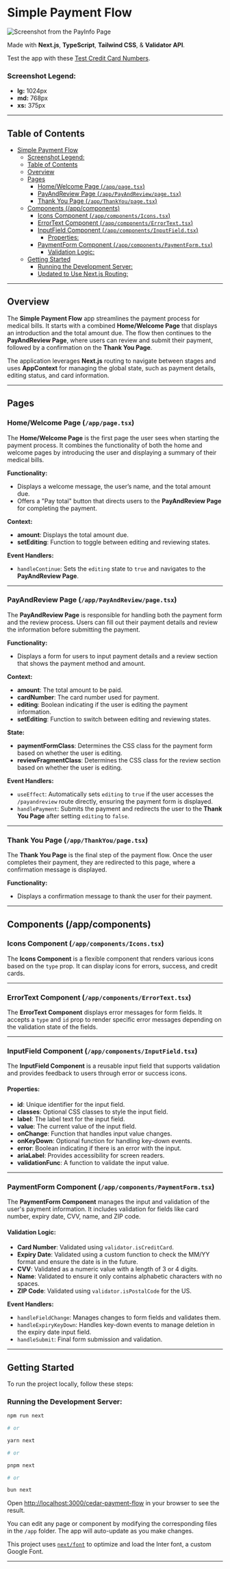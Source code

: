 # Simple Payment Flow

![Screenshot from the PayInfo Page](screenshots/PayInfo-lg.png)

Made with **Next.js**, **TypeScript**, **Tailwind CSS**, & **Validator API**.

Test the app with these [Test Credit Card Numbers](https://www.paypalobjects.com/en_GB/vhelp/paypalmanager_help/credit_card_numbers.htm).

### Screenshot Legend:
- **lg:** 1024px
- **md:** 768px
- **xs:** 375px

---

## Table of Contents
- [Simple Payment Flow](#simple-payment-flow)
    - [Screenshot Legend:](#screenshot-legend)
  - [Table of Contents](#table-of-contents)
  - [Overview](#overview)
  - [Pages](#pages)
    - [Home/Welcome Page (`/app/page.tsx`)](#homewelcome-page-apppagetsx)
    - [PayAndReview Page (`/app/PayAndReview/page.tsx`)](#payandreview-page-apppayandreviewpagetsx)
    - [Thank You Page (`/app/ThankYou/page.tsx`)](#thank-you-page-appthankyoupagetsx)
  - [Components (/app/components)](#components-appcomponents)
    - [Icons Component (`/app/components/Icons.tsx`)](#icons-component-appcomponentsiconstsx)
    - [ErrorText Component (`/app/components/ErrorText.tsx`)](#errortext-component-appcomponentserrortexttsx)
    - [InputField Component (`/app/components/InputField.tsx`)](#inputfield-component-appcomponentsinputfieldtsx)
      - [Properties:](#properties)
    - [PaymentForm Component (`/app/components/PaymentForm.tsx`)](#paymentform-component-appcomponentspaymentformtsx)
      - [Validation Logic:](#validation-logic)
  - [Getting Started](#getting-started)
    - [Running the Development Server:](#running-the-development-server)
    - [Updated to Use Next.js Routing:](#updated-to-use-nextjs-routing)

---

## Overview

The **Simple Payment Flow** app streamlines the payment process for medical bills. It starts with a combined **Home/Welcome Page** that displays an introduction and the total amount due. The flow then continues to the **PayAndReview Page**, where users can review and submit their payment, followed by a confirmation on the **Thank You Page**.

The application leverages **Next.js** routing to navigate between stages and uses **AppContext** for managing the global state, such as payment details, editing status, and card information.

---

## Pages

### Home/Welcome Page (`/app/page.tsx`)

The **Home/Welcome Page** is the first page the user sees when starting the payment process. It combines the functionality of both the home and welcome pages by introducing the user and displaying a summary of their medical bills.

**Functionality:**
- Displays a welcome message, the user’s name, and the total amount due.
- Offers a "Pay total" button that directs users to the **PayAndReview Page** for completing the payment.
  
**Context:**
- **amount**: Displays the total amount due.
- **setEditing**: Function to toggle between editing and reviewing states.
  
**Event Handlers:**
- `handleContinue`: Sets the `editing` state to `true` and navigates to the **PayAndReview Page**.

---

### PayAndReview Page (`/app/PayAndReview/page.tsx`)

The **PayAndReview Page** is responsible for handling both the payment form and the review process. Users can fill out their payment details and review the information before submitting the payment.

**Functionality:**
- Displays a form for users to input payment details and a review section that shows the payment method and amount.
  
**Context:**
- **amount**: The total amount to be paid.
- **cardNumber**: The card number used for payment.
- **editing**: Boolean indicating if the user is editing the payment information.
- **setEditing**: Function to switch between editing and reviewing states.

**State:**
- **paymentFormClass**: Determines the CSS class for the payment form based on whether the user is editing.
- **reviewFragmentClass**: Determines the CSS class for the review section based on whether the user is editing.

**Event Handlers:**
- `useEffect`: Automatically sets `editing` to `true` if the user accesses the `/payandreview` route directly, ensuring the payment form is displayed.
- `handlePayment`: Submits the payment and redirects the user to the **Thank You Page** after setting `editing` to `false`.

---

### Thank You Page (`/app/ThankYou/page.tsx`)

The **Thank You Page** is the final step of the payment flow. Once the user completes their payment, they are redirected to this page, where a confirmation message is displayed.

**Functionality:**
- Displays a confirmation message to thank the user for their payment.

---

## Components (/app/components)

### Icons Component (`/app/components/Icons.tsx`)

The **Icons Component** is a flexible component that renders various icons based on the `type` prop. It can display icons for errors, success, and credit cards.

---

### ErrorText Component (`/app/components/ErrorText.tsx`)

The **ErrorText Component** displays error messages for form fields. It accepts a `type` and `id` prop to render specific error messages depending on the validation state of the fields.

---

### InputField Component (`/app/components/InputField.tsx`)

The **InputField Component** is a reusable input field that supports validation and provides feedback to users through error or success icons.

#### Properties:
- **id**: Unique identifier for the input field.
- **classes**: Optional CSS classes to style the input field.
- **label**: The label text for the input field.
- **value**: The current value of the input field.
- **onChange**: Function that handles input value changes.
- **onKeyDown**: Optional function for handling key-down events.
- **error**: Boolean indicating if there is an error with the input.
- **ariaLabel**: Provides accessibility for screen readers.
- **validationFunc**: A function to validate the input value.

---

### PaymentForm Component (`/app/components/PaymentForm.tsx`)

The **PaymentForm Component** manages the input and validation of the user's payment information. It includes validation for fields like card number, expiry date, CVV, name, and ZIP code.

#### Validation Logic:
- **Card Number**: Validated using `validator.isCreditCard`.
- **Expiry Date**: Validated using a custom function to check the MM/YY format and ensure the date is in the future.
- **CVV**: Validated as a numeric value with a length of 3 or 4 digits.
- **Name**: Validated to ensure it only contains alphabetic characters with no spaces.
- **ZIP Code**: Validated using `validator.isPostalCode` for the US.

**Event Handlers:**
- `handleFieldChange`: Manages changes to form fields and validates them.
- `handleExpiryKeyDown`: Handles key-down events to manage deletion in the expiry date input field.
- `handleSubmit`: Final form submission and validation.

---

## Getting Started

To run the project locally, follow these steps:

### Running the Development Server:

```bash
npm run next

# or

yarn next

# or

pnpm next

# or

bun next
```

Open [http://localhost:3000/cedar-payment-flow](http://localhost:3000/payment-flow) in your browser to see the result.

You can edit any page or component by modifying the corresponding files in the `/app` folder. The app will auto-update as you make changes.

This project uses [`next/font`](https://nextjs.org/docs/basic-features/font-optimization) to optimize and load the Inter font, a custom Google Font.

---
